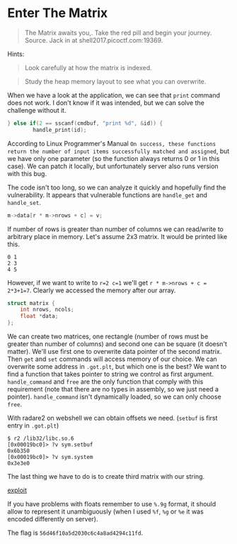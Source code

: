 # Enter The Matrix

> The Matrix awaits you,. Take the red pill and begin your journey. Source. Jack in at shell2017.picoctf.com:19369.

Hints:

> Look carefully at how the matrix is indexed.

> Study the heap memory layout to see what you can overwrite.

When we have a look at the application, we can see that `print` command does not work. I don't know if it was intended, but we can solve the challenge without it.

```c
} else if(2 == sscanf(cmdbuf, "print %d", &id)) {
        handle_print(id);
```
According to Linux Programmer's Manual `On success, these functions return the number of input items successfully matched and assigned`, but we have only one parameter (so the function always returns 0 or 1 in this case).
We can patch it locally, but unfortunately server also runs version with this bug.

The code isn't too long, so we can analyze it quickly and hopefully find the vulnerability.
It appears that vulnerable functions are `handle_get` and `handle_set`.
```c
m->data[r * m->nrows + c] = v;
```
If number of rows is greater than number of columns we can read/write to arbitrary place in memory.
Let's assume 2x3 matrix. It would be printed like this.
```
0 1
2 3
4 5
```
However, if we want to write to `r=2 c=1` we'll get `r * m->nrows + c = 2*3+1=7`. Clearly we accessed the memory after our array.

```c
struct matrix {
    int nrows, ncols;
    float *data;
};
```
We can create two matrices, one rectangle (number of rows must be greater than number of columns) and second one can be square (it doesn't matter). We'll use first one to overwrite data pointer of the second matrix. Then `get` and `set` commands will access memory of our choice.
We can overwrite some address in `.got.plt`, but which one is the best? We want to find a function that takes pointer to string we control as first argument. `handle_command` and `free` are the only function that comply with this requirement (note that there are no types in assembly, so we just need a pointer).
`handle_command` isn't dynamically loaded, so we can only choose `free`.

With radare2 on webshell we can obtain offsets we need. (`setbuf` is first entry in `.got.plt`)
```
$ r2 /lib32/libc.so.6  
[0x00019bc0]> ?v sym.setbuf
0x6b350
[0x00019bc0]> ?v sym.system
0x3e3e0
```

The last thing we have to do is to create third matrix with our string.

[exploit](exploit.py)

If you have problems with floats remember to use `%.9g` format, it should allow to represent it unambiguously (when I used `%f`, `%g` or `%e` it was encoded differently on server).

The flag is `56d46f10a5d2030c6c4a8ad4294c11fd`.
